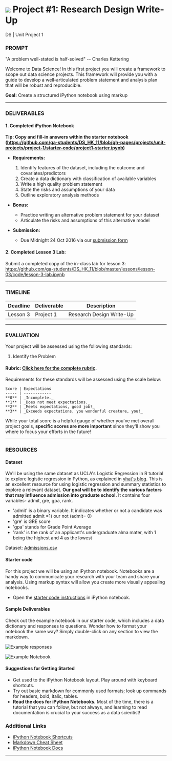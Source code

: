 # ![](https://ga-dash.s3.amazonaws.com/production/assets/logo-9f88ae6c9c3871690e33280fcf557f33.png) Project #1: Research Design Write-Up
DS | Unit Project 1

### PROMPT

"A problem well-stated is half-solved" -- Charles Kettering

Welcome to Data Science! In this first project you will create a framework to scope out data science projects. This framework will provide you with a guide to develop a well-articulated problem statement and analysis plan that will be robust and reproducible.

**Goal:** Create a structured iPython notebook using markup

---

### DELIVERABLES

#### 1. Completed iPython Notebook

**Tip: Copy and fill-in answers within the starter notebook (https://github.com/ga-students/DS_HK_11/blob/gh-pages/projects/unit-projects/project-1/starter-code/project1-starter.ipynb)**

- **Requirements:**
    1. Identify features of the dataset, including the outcome and covariates/predictors
    2. Create a data dictionary with classification of available variables
    3. Write a high quality problem statement
    4. State the risks and assumptions of your data
    5. Outline exploratory analysis methods

- **Bonus:**
    - Practice writing an alternative problem statement for your dataset
    - Articulate the risks and assumptions of this alternative model

- **Submission:**
    - Due Midnight 24 Oct 2016 via our [submission form](https://docs.google.com/forms/d/e/1FAIpQLScTItYSwramw2fi8Df-8Os_1WTC-TgqI9A0ps8pcKJrpDChsw/viewform?c=0&w=1) 

#### 2. Completed Lesson 3 Lab:

Submit a completed copy of the in-class lab for lesson 3: https://github.com/ga-students/DS_HK_11/blob/master/lessons/lesson-03/code/lesson-3-lab.ipynb

---

### TIMELINE

| Deadline | Deliverable| Description |
|:-:|---|---|
| Lesson 3 | Project 1  | Research Design Write-Up   |

---

### EVALUATION

Your project will be assessed using the following standards:

1. Identify the Problem

#### Rubric: [Click here for the complete rubric](./project1-rubric.md). 

Requirements for these standards will be assessed using the scale below:

    Score | Expectations
    ----- | ------------
    **0** | _Incomplete._
    **1** | _Does not meet expectations._
    **2** | _Meets expectations, good job!_
    **3** | _Exceeds expectations, you wonderful creature, you!_

While your total score is a helpful gauge of whether you've met overall project goals, __specific scores are more important__ since they'll show you where to focus your efforts in the future!

---

### RESOURCES

#### Dataset  
We'll be using the same dataset as UCLA's Logistic Regression in R tutorial to explore logistic regression in Python, as explained in [yhat's blog](http://blog.yhat.com/posts/logistic-regression-and-python.html). This is an excellent resource for using logistic regression and summary statistics to explore a relevant dataset. __Our goal will be to identify the various factors that may influence admission into graduate school.__ It contains four variables- admit, gre, gpa, rank.

- 'admit' is a binary variable. It indicates whether or not a candidate was admitted admit =1) our not (admit= 0)
- 'gre' is GRE score
- 'gpa' stands for Grade Point Average
- 'rank' is the rank of an applicant's undergraduate alma mater, with 1 being the highest and 4 as the lowest

Dataset: [Admissions.csv](./assets/admissions.csv)

#### Starter code
For this project we will be using an iPython notebook. Notebooks are a handy way to communicate your research with your team and share your analysis. Using markup syntax will allow you create more visually appealing notebooks.

* Open the [starter code instructions](./starter-code/project1-starter.ipynb) in iPython notebook.

#### Sample Deliverables 
Check out the example notebook in our starter code, which includes a data dictionary and responses to questions. Wonder how to format your notebook the same way? Simply double-click on any section to view the markdown.

![Example responses](https://github.com/ga-students/DAT-NYC-37/blob/master/projects/unit-projects/project-1/starter-code/unit-project-1-sample.ipynb)

![Example Notebook](./assets/images/Example_ipynb.jpg)


#### Suggestions for Getting Started 

- Get used to the iPython Notebook layout. Play around with keyboard shortcuts.
- Try out basic markdown for commonly used formats; look up commands for headers, bold, italic, tables.
- **Read the docs for iPython Notebooks.** Most of the time, there is a tutorial that you can follow, but not always, and learning to read documentation is crucial to your success as a data scientist!

### Additional Links

- [iPython Notebook Shortcuts](https://ipython.org/ipython-doc/1/interactive/notebook.html#keyboard-shortcuts)
- [Markdown Cheat Sheet](https://github.com/adam-p/markdown-here/wiki/Markdown-Cheatsheet)
- [iPython Notebook Docs](http://ipython.readthedocs.org/en/stable/)

---

